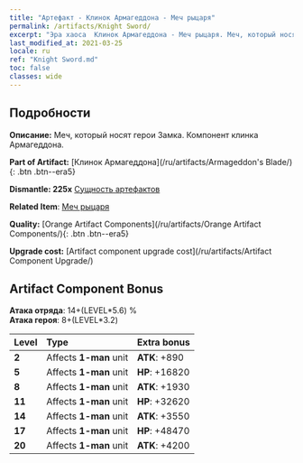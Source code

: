 ```yaml
---
title: "Артефакт - Клинок Армагеддона - Меч рыцаря"
permalink: /artifacts/Knight Sword/
excerpt: "Эра хаоса  Клинок Армагеддона - Меч рыцаря. Меч, который носят герои Замка. Компонент клинка Армагеддона."
last_modified_at: 2021-03-25
locale: ru
ref: "Knight Sword.md"
toc: false
classes: wide
---
```




## Подробности

 **Описание:** Меч, который носят герои Замка. Компонент клинка Армагеддона.

 **Part of Artifact:** [Клинок Армагеддона](/ru/artifacts/Armageddon's Blade/){: .btn .btn--era5}

 **Dismantle: 225x** [Сущность артефактов](/ru/Items/con_905/)

 **Related Item**: [Меч рыцаря](/ru/Items/art_166/)

 **Quality:** [Orange Artifact Components](/ru/artifacts/Orange Artifact Components/){: .btn .btn--era5}

 **Upgrade cost:** [Artifact component upgrade cost](/ru/artifacts/Artifact Component Upgrade/)

## Artifact Component Bonus

  **Атака отряда**: 14+(LEVEL\*5.6) %<br/>**Атака героя**: 8+(LEVEL\*3.2)

  |  Level  | Type |    Extra bonus  | 
  |:--------|:-----|:----------------| 
  | **2** | Affects **1-man** unit | **ATK**: +890 | 
  | **5** | Affects **1-man** unit | **HP**: +16820 | 
  | **8** | Affects **1-man** unit | **ATK**: +1930 | 
  | **11** | Affects **1-man** unit | **HP**: +32620 | 
  | **14** | Affects **1-man** unit | **ATK**: +3550 | 
  | **17** | Affects **1-man** unit | **HP**: +48470 | 
  | **20** | Affects **1-man** unit | **ATK**: +4200 | 

